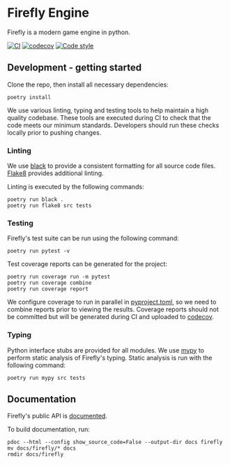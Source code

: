 # Firefly Engine

Firefly is a modern game engine in python.

[![CI](https://github.com/ambye85/firefly/workflows/CI/badge.svg?branch=master)]()
[![codecov](https://codecov.io/gh/ambye85/firefly/branch/master/graph/badge.svg)](https://codecov.io/gh/ambye85/firefly)
[![Code style](https://img.shields.io/badge/code%20style-black-000000.svg)](https://github.com/psf/black)

## Development - getting started

Clone the repo, then install all necessary dependencies:

```shell script
poetry install
```

We use various linting, typing and testing tools to help maintain a high quality codebase.
These tools are executed during CI to check that the code meets our minimum standards.
Developers should run these checks locally prior to pushing changes.

### Linting

We use [black](https://github.com/psf/black) to provide a consistent formatting for all source code files.
[Flake8](https://gitlab.com/pycqa/flake8) provides additional linting.

Linting is executed by the following commands:

```shell script
poetry run black .
poetry run flake8 src tests
```

### Testing

Firefly's test suite can be run using the following command:

```shell script
poetry run pytest -v
```

Test coverage reports can be generated for the project:

```shell script
poetry run coverage run -m pytest
poetry run coverage combine
poetry run coverage report
```

We configure coverage to run in parallel in [pyproject.toml](pyproject.toml), so we need to combine reports prior to viewing the results.
Coverage reports should not be committed but will be generated during CI and uploaded to [codecov](https://codecov.io/gh/ambye85/firefly).

### Typing

Python interface stubs are provided for all modules.
We use [mypy](https://github.com/python/mypy) to perform static analysis of Firefly's typing.
Static analysis is run with the following command:

```shell script
poetry run mypy src tests
```

## Documentation

Firefly's public API is [documented](https://ambye85.github.io/firefly/index.html).

To build documentation, run:

```shell script
pdoc --html --config show_source_code=False --output-dir docs firefly
mv docs/firefly/* docs
rmdir docs/firefly
```
